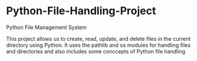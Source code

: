 # Python-File-Handling-Project

Python File Management System

This project allows us to create, read, update, and delete files in the current directory using Python.
It uses the pathlib and os modules for handling files and directories and also includes some conccepts of Python file handling
